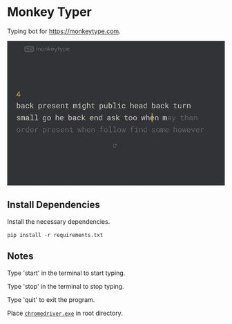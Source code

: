 # Monkey Typer

Typing bot for <https://monkeytype.com>.

![monkey-type-website.gif](README.assets/monkey-type-website.gif)

## Install Dependencies

Install the necessary dependencies.

```text
pip install -r requirements.txt
```

## Notes

Type 'start' in the terminal to start typing.

Type 'stop' in the terminal to stop typing.

Type 'quit' to exit the program.

Place [`chromedriver.exe`](https://googlechromelabs.github.io/chrome-for-testing/#stable) in root directory.
